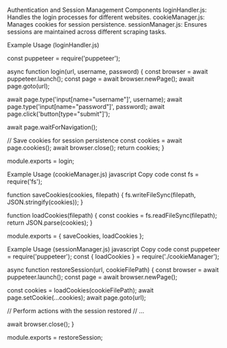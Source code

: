 Authentication and Session Management
Components
loginHandler.js: Handles the login processes for different websites.
cookieManager.js: Manages cookies for session persistence.
sessionManager.js: Ensures sessions are maintained across different scraping tasks.


Example Usage (loginHandler.js)

const puppeteer = require('puppeteer');

async function login(url, username, password) {
  const browser = await puppeteer.launch();
  const page = await browser.newPage();
  await page.goto(url);

  await page.type('input[name="username"]', username);
  await page.type('input[name="password"]', password);
  await page.click('button[type="submit"]');

  await page.waitForNavigation();

  // Save cookies for session persistence
  const cookies = await page.cookies();
  await browser.close();
  return cookies;
}

module.exports = login;


Example Usage (cookieManager.js)
javascript
Copy code
const fs = require('fs');

function saveCookies(cookies, filepath) {
  fs.writeFileSync(filepath, JSON.stringify(cookies));
}

function loadCookies(filepath) {
  const cookies = fs.readFileSync(filepath);
  return JSON.parse(cookies);
}

module.exports = { saveCookies, loadCookies };

Example Usage (sessionManager.js)
javascript
Copy code
const puppeteer = require('puppeteer');
const { loadCookies } = require('./cookieManager');

async function restoreSession(url, cookieFilePath) {
  const browser = await puppeteer.launch();
  const page = await browser.newPage();

  const cookies = loadCookies(cookieFilePath);
  await page.setCookie(...cookies);
  await page.goto(url);

  // Perform actions with the session restored
  // ...

  await browser.close();
}

module.exports = restoreSession;